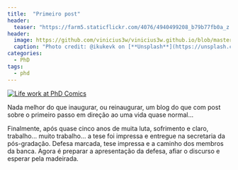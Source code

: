 ```yaml
---
title:  "Primeiro post"
header:
  teaser: "https://farm5.staticflickr.com/4076/4940499208_b79b77fb0a_z.jpg"
header:
  image: https://github.com/vinicius3w/vinicius3w.github.io/blob/master/images/header-by-jesus-kiteque-224069.jpg
  caption: "Photo credit: @ikukevk on [**Unsplash**](https://unsplash.com/photos/w7ZyuGYNpRQ)"
categories: 
  - PhD
tags:
  - phd
---
```


[![Life work at PhD Comics](http://www.phdcomics.com/comics/archive/phd022807s.gif "Life work")](http://www.phdcomics.com/comics/archive.php?comicid=830)

Nada melhor do que inaugurar, ou reinaugurar, um blog do que com post sobre o primeiro passo em direção ao uma vida quase normal...

Finalmente, após quase cinco anos de muita luta, sofrimento e claro, trabalho... muito trabalho... a tese foi impressa e entregue na secretaria da pós-gradação. Defesa marcada, tese impressa e a caminho dos membros da banca. Agora é preparar a apresentação da defesa, afiar o discurso e esperar pela madeirada.
